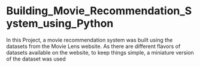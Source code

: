 # Building_Movie_Recommendation_System_using_Python
In this Project, a movie recommendation system was built using the datasets from the Movie Lens website. As there are different flavors of datasets available on the website, to keep things simple, a miniature version of the dataset was used
